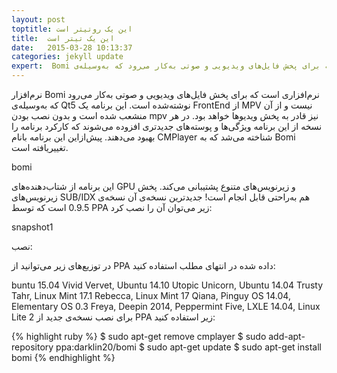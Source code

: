 ```yaml
---
layout: post
toptitle: این یک روتیتر است
title:  این یک تیتر است
date:   2015-03-28 10:13:37
categories: jekyll update
expert:  Bomi نرم‌افزاری است که برای پخش فایل‌های ویدیویی و صوتی به‌کار می‌رود که به‌وسیله‌ی Qt5 نوشته‌شده است. این برنامه یک FrontEnd از MPV نیست و از آن منشعب شده است و بدون نصب بودن mpv نیز قادر به پخش ویدیوها خواهد بود. در هر نسخه از این برنامه ویژگی‌ها و پوسته‌های جدیدتری افزوده می‌شوند که کارکرد برنامه را بهبود می‌دهند. پیش‌ازاین این برنامه بانام CMPlayer شناخته می‌شد که به Bomi تغییریافته است.
---
```

نرم‌افزار Bomi نرم‌افزاری است که برای پخش فایل‌های ویدیویی و صوتی به‌کار می‌رود که به‌وسیله‌ی Qt5 نوشته‌شده است. این برنامه یک FrontEnd از MPV نیست و از آن منشعب شده است و بدون نصب بودن mpv نیز قادر به پخش ویدیوها خواهد بود. در هر نسخه از این برنامه ویژگی‌ها و پوسته‌های جدیدتری افزوده می‌شوند که کارکرد برنامه را بهبود می‌دهند. پیش‌ازاین این برنامه بانام CMPlayer شناخته می‌شد که به Bomi تغییریافته است.

bomi

این برنامه از شتاب‌دهنده‌های GPU و زیرنویس‌های متنوع پشتیبانی می‌کند. پخش زیرنویس‌های SUB/IDX هم به‌راحتی قابل انجام است! جدیدترین نسخه‌ی آن نسخه‌ی 0.9.5 است که توسط PPA زیر می‌توان آن را نصب کرد:

snapshot1

نصب:

در توزیع‌های زیر می‌توانید از PPA داده شده در انتهای مطلب استفاده کنید:

buntu 15.04 Vivid Vervet, Ubuntu 14.10 Utopic Unicorn, Ubuntu 14.04 Trusty Tahr, Linux Mint 17.1 Rebecca, Linux Mint 17 Qiana, Pinguy OS 14.04, Elementary OS 0.3 Freya, Deepin 2014, Peppermint Five, LXLE 14.04, Linux Lite 2
برای نصب نسخه‌ی جدید از PPA زیر استفاده کنید:

{% highlight ruby %}
$ sudo apt-get remove cmplayer
$ sudo add-apt-repository ppa:darklin20/bomi
$ sudo apt-get update
$ sudo apt-get install bomi
{% endhighlight %}